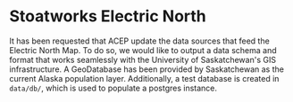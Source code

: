 # Stoatworks Electric North
It has been requested that ACEP update the data sources that feed the Electric North Map. To do so, we would like to output a data schema and format that works seamlessly with the University of Saskatchewan's GIS infrastructure. A GeoDatabase has been provided by Saskatchewan as the current Alaska population layer. Additionally, a test database is created in `data/db/`, which is used to populate a postgres instance.
